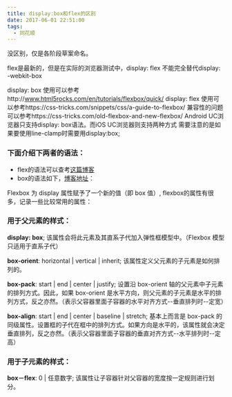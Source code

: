```yaml
---
title: display:box和flex的区别
date: 2017-06-01 22:51:00
tags:
  - 同花顺
---
```


没区别，仅是各阶段草案命名。


flex是最新的，但是在实际的浏览器测试中，display: flex 不能完全替代display: -webkit-box

display: box 使用可以参考http://www.html5rocks.com/en/tutorials/flexbox/quick/
display: flex 使用可以参考https://css-tricks.com/snippets/css/a-guide-to-flexbox/
兼容性的问题可以参考https://css-tricks.com/old-flexbox-and-new-flexbox/
Android UC浏览器只支持display: box语法。而iOS UC浏览器则支持两种方式
需要注意的是如果要使用line-clamp时需要用display:box;

### 下面介绍下两者的语法：

 - flex的语法可以查考[这篇博客](http://www.ruanyifeng.com/blog/2015/07/flex-grammar.html?utm_source=tuicool)
 - box的语法如下，[博客地址](http://www.cnblogs.com/frankwong/p/4603141.html)：
 
Flexbox 为 display 属性赋予了一个新的值（即 box 值）, flexbox的属性有很多，记录一些比较常用的属性：

### **用于父元素的样式：**
**display: box**; 该属性会将此元素及其直系子代加入弹性框模型中。（Flexbox 模型只适用于直系子代）

**box-orient**: horizontal | vertical | inherit; 该属性定义父元素的子元素是如何排列的。

**box-pack**: start | end | center | justify; 设置沿 box-orient 轴的父元素中子元素的排列方式。因此，如果 box-orient 是水平方向，则父元素的子元素是水平的排列方式，反之亦然。（表示父容器里面子容器的水平对齐方式--垂直排列时--定宽）

**box-align**: start | end | center | baseline | stretch; 基本上而言是 box-pack 的同级属性。设置框的子代在框中的排列方式。如果方向是水平的，该属性就会决定垂直排列，反之亦然。（表示父容器里面子容器的垂直对齐方式--水平排列时--定高）

### **用于子元素的样式：**
**box－flex**: 0 | 任意数字; 该属性让子容器针对父容器的宽度按一定规则进行划分。
